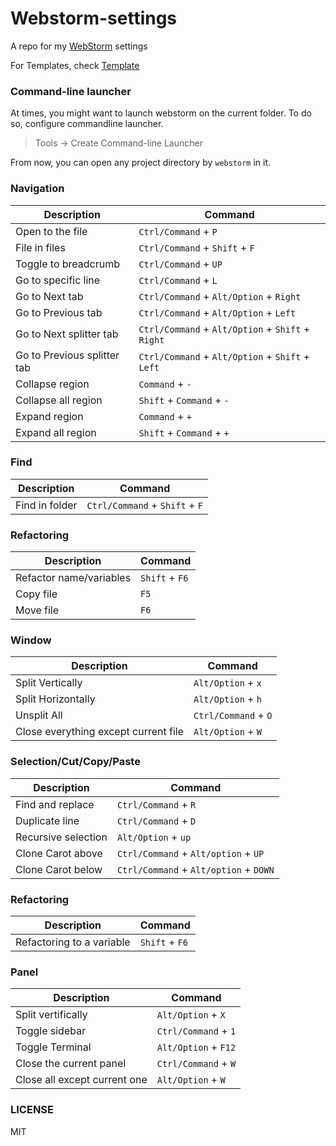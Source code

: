 # Webstorm-settings

A repo for my [WebStorm](https://www.jetbrains.com/webstorm/) settings

For Templates, check [Template](https://github.com/sridharrajs/webstorm-settings/blob/master/Template.md)

### Command-line launcher

At times, you might want to launch webstorm on the current folder. To do so, configure commandline launcher.

> Tools -> Create Command-line Launcher

From now, you can open any project directory by `webstorm` in it.

### Navigation

|Description| Command |
|-----------|---------| 
|Open to the file| `Ctrl/Command` + `P`|
|File in files| `Ctrl/Command` + `Shift` + `F`|
|Toggle to breadcrumb| `Ctrl/Command` + `UP`|
|Go to specific line| `Ctrl/Command` + `L`|
|Go to Next tab|`Ctrl/Command` + `Alt/Option` + `Right`|
|Go to Previous tab|`Ctrl/Command` + `Alt/Option` + `Left`|
|Go to Next splitter tab|`Ctrl/Command` + `Alt/Option` + `Shift` + `Right`|
|Go to Previous splitter tab|`Ctrl/Command` + `Alt/Option` + `Shift` + `Left`|
|Collapse region| `Command` + `-`|
|Collapse all region| `Shift` + `Command` + `-`|
|Expand region| `Command` + `+`|
|Expand all region| `Shift` + `Command` + `+`|

### Find

|Description| Command |
|-----------|---------| 
|Find in folder|`Ctrl/Command` + `Shift` + `F`|

### Refactoring
|Description| Command |
|-----------|---------| 
|Refactor name/variables| `Shift` + `F6`|
|Copy file| `F5`|
|Move file| `F6`|

### Window
|Description| Command |
|-----------|---------| 
|Split Vertically| `Alt/Option` + `x`|
|Split Horizontally| `Alt/Option` + `h`|
|Unsplit All| `Ctrl/Command` + `O`|
|Close everything except current file| `Alt/Option` + `W`|

### Selection/Cut/Copy/Paste

|Description| Command |
|-----------|---------| 
|Find and replace|`Ctrl/Command` + `R`|
|Duplicate line|`Ctrl/Command` + `D`|
|Recursive selection|`Alt/Option` + `up`|
|Clone Carot above|`Ctrl/Command` + `Alt/option` + `UP`|
|Clone Carot below|`Ctrl/Command` + `Alt/option` + `DOWN`|

### Refactoring

|Description| Command |
|-----------|---------| 
|Refactoring to a variable|`Shift` + `F6`|

### Panel

|Description| Command |
|-----------|---------| 
|Split vertifically|`Alt/Option` + `X`|
|Toggle sidebar|`Ctrl/Command` + `1`|
|Toggle Terminal|`Alt/Option` + `F12`|
|Close the current panel|`Ctrl/Command` + `W`|
|Close all except current one|`Alt/Option` + `W`|


### LICENSE

MIT
